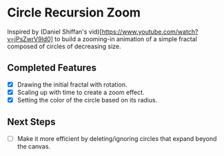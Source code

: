 # Circle Recursion Zoom
Inspired by (Daniel Shiffan's vid)[https://www.youtube.com/watch?v=jPsZwrV9ld0] to build a zooming-in animation of a simple fractal composed of circles of decreasing size.

## Completed Features
- [x] Drawing the initial fractal with rotation.
- [x] Scaling up with time to create a zoom effect.
- [x] Setting the color of the circle based on its radius.

## Next Steps
- [ ] Make it more efficient by deleting/ignoring circles that expand beyond the canvas.
